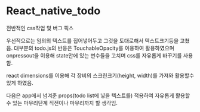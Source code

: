 # React_native_todo
전반적인 css작업 및 버그 픽스 

우선적으로는 임의의 텍스트를 집어넣어두고 그것을 토대로해서 텍스트크기등을 고쳤음.
대부분의 todo.js의 반응은 TouchableOpacity를 이용하여 활용하였으며 onpressout을 이용해 state안에 있는 변수들을 고치며 css를 자유롭게 바꾸기를 사용함.

react dimensions를 이용해 각 장비의 스크린크기(height, width)를 가져와 활용할수 있게 하였음.

다음은 app에서 넘겨준 props(todo list에 넣을 텍스트를) 적용하여 자유롭게 활용할수 있는 마무리단계 직전이나 마무리까지 할 생각임.
